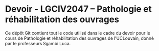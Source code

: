 # Devoir - LGCIV2047 – Pathologie et réhabilitation des ouvrages 

Ce dépôt Git contient tout le code utilisé dans le cadre du devoir pour le cours de Pathologie et réhabilitation des ouvrages  de l'UCLouvain, donné par le professeurs Sgambi Luca.
